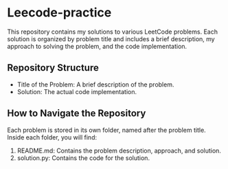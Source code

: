 # Leecode-practice
This repository contains my solutions to various LeetCode problems. Each solution is organized by problem title and includes a brief description, my approach to solving the problem, and the code implementation.

## Repository Structure
- Title of the Problem: A brief description of the problem.
- Solution: The actual code implementation.

## How to Navigate the Repository
Each problem is stored in its own folder, named after the problem title. Inside each folder, you will find:
1. README.md: Contains the problem description, approach, and solution.
2. solution.py: Contains the code for the solution.
